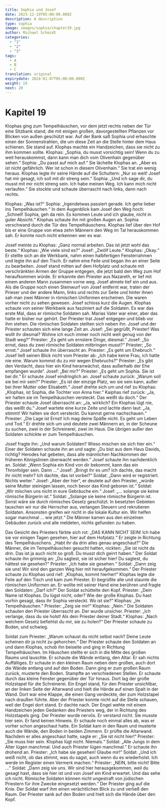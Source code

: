 ```yaml
---
title: Sophia und Josef
date: 2023-12-19T05:00:00.000Z
description: A description
type: sophia
image: images/sophia/chapter19.jpg
author: Michael Schmidt
categories:
  - "1"
  - "2"
  - "3"
tags:
  - A
  - B
  - C
translation: original
expirydate: 2024-01-07T05:00:00.000Z
weight: 19
next: 20
---
```


# Kapitel 19

Klophas ging zum Tempelhäuschen, vor dem jetzt rechts neben der Tür eine Sitzbank stand, die mit einigen großen, davorgestellten Pflanzen vor Blicken von außen geschützt war.
Auf der Bank saß Sophia und erhaschte einen der Sonnenstrahlen, die um diese Zeit an die Stelle hinter dem Haus schienen.
Sie stand auf.
Klophas machte ein Handzeichen, dass sie nicht zu ihm kommen sollte.
Klophas: „Sophia, du musst vorsichtig sein! Wenn du zu weit herauskommst, dann kann man dich vom Olivenhain gegenüber sehen.“
Sophia: „Du passt auf mich auf.“
Sie lächelte Klophas an.
„Aber es ist nicht gefährlich.
Wer ist schon in diesem Olivenhain.“
Sie trat ein wenig heraus.
Klophas legte ihr seine Hände auf die Schultern: „Nur so weit! Josef hat mir gesagt, ich soll mit dir streng sein.“
Sophia: „Und ich sage dir, du musst mit mir nicht streng sein.
Ich habe meinen Weg.
Ich kann mich nicht verlaufen.“
Sie stockte und schaute überrascht nach links, dann nach rechts.

Klophas: „Was ist?“
Sophia: „Irgendetwas passiert gerade.
Ich gehe lieber ins Tempelhäuschen.“
In dem Augenblick kam Josef den Weg hoch: „Schnell! Sophia, geh da rein.
Es kommen Leute und ich glaube, nicht in guter Absicht.“
Klophas schaute ihn mit großen Augen an.
Sophia verschwand durch die Tür des Tempelhäuschens.
Klophas lief über den Hof bis er eine Gruppe von etwa zehn Männern den Weg im Tal herauskommen sah.
Er konnte noch nicht erkennen wer es war.

Josef meinte zu Klophas: „Ganz normal arbeiten.
Das ist jetzt wohl das beste.“
Klophas: „Wie viele sind es?“
Josef: „Zwölf Leute.“
Klophas: „Okay.“
Er stellte sich an die Werkbank, nahm einen halbfertigen Fensterrahmen und legte ihn auf den Tisch.
Er nahm eine Feile und began ihn an einer Seite zu bearbeiten.
Josef stand mitten auf dem Hofplatz und schaute mit verschränkten Armen der Gruppe entgegen, die jetzt bald den Weg zum Hof heraufkommen würde.
Er erkannte den Priester aus Nazareth, er lief mit einem anderen Mann zusammen vorne weg.
Josef atmete tief ein und aus.
Als die Gruppe noch einen Steinwurf von Josef entfernt war, traten der Prieser und der andere Mann, links und rechts zur Seite und hinter ihnen sah man zwei Männer in römischen Uniformen erscheinen.
Die waren vorher nicht zu sehen gewesen.
Josef schloss kurz die Augen.
Klophas schaute von seiner Werkbank aus fasziniert auf die Soldaten.
Es war das erste Mal, dass er römische Soldaten sah.
Marias Vater war einer, aber das hatte er bisher nur gehört.
Der Priester trat Josef entgegen und blieb vor ihm stehen.
Die römischen Soldaten stellten sich neben ihn.
Josef und der Priester schauten sich eine lange Zeit an.
Josef: „Sei gegrüßt, Priester! Was wollt ihr diesmal?
Wohne ich euch immer noch nicht weit genug von der Stadt weg?“
Priester: „Es geht um ernstere Dinge, diesmal.“
Josef: „So ernst, dass du zwei römische Soldaten mitbringen musst?“
Priester; „So ernst.“
Josef schaute ihn überrascht an.
Priester: „Es geht um Ehebruch.“
Josef ließ seinen Blick nicht vom Priester ab: „Ich habe keine Frau, ich hatte nie eine.
Warum kommst du zu mir wegen Ehebruchs?“
Priester: „Es gibt den Verdacht, dass hier ein Kind heranwächst, dass außerhalb der Ehe empfangen wurde“.
Josef: „Bei mir?“
Priester: „Es geht um Sophia.
Sie ist bei dir.“
Er schaute Josef eindringlich an.
Josef schaute zurück: „Warum soll sie bei mir sein?“
Priester: „Es ist der einzige Platz, wo sie sein kann, außer bei ihrer Mutter oder Elisabeth.“
Josef drehte sich um und rief zu Klophas: „Klophas, ist Sophia, die Tochter von Anna hier.“
Kaiphas rief zurück: „Ja, wir halten sie im Tempelhäuschen versteckt.
Das weißt du doch.“
Der Priester schaute Josef überrascht an: „Ja, wirklich?
Ein Klophas lügt nie, das weißt du.“
Josef wartete eine kurze Zeite und lachte dann laut: „Ja, stimmt! Wir halten sie dort versteckt.
Du kannst gerne nachschauen.“
Priester: „Die Lage ist Ernst! Ich mag deine Späße nicht.
Es geht um Leben und Tod.“
Er drehte sich um und deutete zwei Männern an, in der Scheune zu suchen, zwei in der Schreinerei, zwei im Haus.
Die übrigen außer den Soldaten schickte er zum Tempelhäuschen.

Josef fragte ihn: „Und warum Soldaten?
Wieso mischen sie sich hier ein.“
Einer der Soldaten schaute ihn an und sagte: „Du bist aus dem Haus Davids, richtig?
Herodes hat gebeten, dass alle männlichen Nachkommen der früheren Königslinien überwacht werden.“
Josef schaute ihn nachdenklich an.
Soldat: „Wenn Sophia ein Kind von dir bekommt, kann das ein Thronfolger sein.
Dann ...“
Josef: „Bringt ihr es um?
Ich dachte, das macht ihr nicht mehr?
Ich dachte, das ist vorbei?“
Soldat: „Dann wird er registriert.
Nichts weiter.“
Josef: „Aber der hier“, er deutete auf den Priester, „würde seine Mutter steinigen lassen, noch bevor das Kind geboren ist.“
Soldat: „Wir mischen uns nicht in eure Gebräuche ein.“
Josef: „... solange sie keine römische Bürgerin ist.“
Soldat: „Solange sie keine römische Bürgerin ist.
Sonst wäre sie durch römisches Gesetz geschützt.
In besetzten Gebieten tauschen wir nur die Herrscher aus, verlangen Steuern und rekrutieren Soldaten.
Ansonsten greifen wir nicht in die lokale Kultur ein.
Wir helfen sogar manchmal ... wie jetzt.“
Die Männer kamen aus den einzelnen Gebäuden zurück und alle meldeten, nichts gefunden zu haben.

Das Gesicht des Priesters färbte sich rot: „DAS KANN NICHT SEIN! Ich habe sie vor einigen Tagen gesehen, hier auf dem Hofplatz.“
Er zeigte in Richtung des Tempelhäuschens.
„Habt ihr da drin alles genau angeschaut?“
Die Männer, die im Tempelhäuschen gesucht hatten, nickten: „Sie ist nicht da drin.
Das ist ja auch nicht so groß.
Du musst dich geirrt haben.“
Der Soldat schaute ihn grimmig an: „Du sagtest, sie ist sicher hier! Du sagtest, du hättest sie gesehen?“
Priester: „Ich habe sie gesehen.“
Soldat: „Dann zeig sie uns! Wir sind den ganzen Weg hier mit heraufgekommen.“
Der Priester schaute zu Klophas und rief: „Klophas, kommt hierher!“
Klophas legte die Feile auf den Tisch und kam zum Priester.
Er begrüßte alle und staunte die römischen Uniformen an.
Er wollte mit seiner Hand eine berühren und fragte den Soldaten: „Darf ich?“
Der Soldat schüttelte den Kopf.
Priester: „Dein Name ist Klophas.
Du lügst nicht, oder?
Wie der große Klophas.
Du hast vorhin gesagt, dass ihr Sophia versteckt.
Wo ist sie?“
Klophas: „Im Tempelhäuschen.“
Priester: „Zeig sie mir!“
Klophas: „Nein.“
Die Soldaten schauten den Priester überrascht an.
Der wurde unsicher.
Priester: „Ich verlange, dass du sie holst! Als dein Priester deiner Stadt.“
Klophas: „Nach welchem Gesetz befiehlst du mir, sie zu holen?“
Der Priester schaute zu Boden, und schwieg.

Soldat zum Priester: „Warum schaust du nicht selbst nach?
Deine Leute scheinen dir ja nicht zu gehorchen.“
Der Priester schaute den Soldaten an und dann Klophas, schob ihn beiseite und ging in Richtung Tempelhäuschen.
Im Häuschen stellte er sich in die Mitte des großen Raums und lauschte.
Er schaute die Wände entlang, den Altar.
Er sah nichts Auffälliges.
Er schaute in den kleinen Raum neben dem großen, auch dort die Wände entlang und auf den Boden.
Dann ging er zum großen Raum zurück, musterte den Boden.
Stampfte an verschiedenen Stellen.
Er schaute durch das kleine Fenster gegenüber der Tür hinaus.
Dort lag der große Holzstapel für die Schreinerei.
Ein Engel stand, für den Priester unsichtbar, an der linken Seite der Altarwand und hielt die Hände auf einen Spalt in der Wand.
Dort war eine Klappe, die einen Gang verdeckte, der zum Holzstapel nach draußen führte.
Aber der Priester konnte nicht auf die Stelle schauen, weil der Engel dort stand.
Er dachte nach.
Der Engel wehte mit einem Handzeichen jeden Gedanken des Priesters weg, der in Richtung des Holzstapels ging.
Der Priester wurde nervös.
Er verstand nicht.
Sie musste hier sein.
Er fand keinen Hinweis.
Er schaute noch einmal alles ab, was er vorher schon angeschaut hatte.
Ein Soldat kam in den Raum und musterte auch die Wände, den Boden in beiden Zimmern.
Er prüfte die Altarwand.
Nachdem er alles angeschaut hatte, sagte er: „Sie ist nicht hier!“
Priester: „Sie muss hier sein.
Klophas lügt nicht.
Niemals.“
Soldat: „Alle Jungs in dem Alter lügen manchmal.
Und auch Priester lügen manchmal.“
Er schaute ihn drohend an.
Priester: „Ich habe sie gesehen! Glaube mir!“
Soldat: „Und ich weiß nicht, ob das stimmt, was du sagst, auch wenn du es wiederholst.
Ich werde im Register einen Vermerk machen.“
Priester: „NEIN, bitte nicht! Bitte ...“
Soldat: „Dann zeig sie uns.
Wir sind hier herausgekommen, weil du gesagt hast, dass sie hier ist und von Josef ein Kind erwartet.
Und das sehe ich nicht.
Römische Soldaten können nicht ungestraft von jüdischen Priestern für ihre Zwecke eingesetzt werden.“
Der Priester ging auf die Knie.
Der Soldat warf ihm einen verächtlichen Blick zu und verließ den Raum.
Der Priester sank auf den Boden und hielt sich die Hände über den Kopf.
